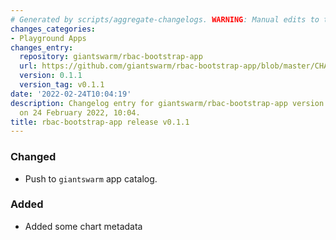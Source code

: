 ```yaml
---
# Generated by scripts/aggregate-changelogs. WARNING: Manual edits to this files will be overwritten.
changes_categories:
- Playground Apps
changes_entry:
  repository: giantswarm/rbac-bootstrap-app
  url: https://github.com/giantswarm/rbac-bootstrap-app/blob/master/CHANGELOG.md#011---2022-02-24
  version: 0.1.1
  version_tag: v0.1.1
date: '2022-02-24T10:04:19'
description: Changelog entry for giantswarm/rbac-bootstrap-app version 0.1.1, published
  on 24 February 2022, 10:04.
title: rbac-bootstrap-app release v0.1.1
---
```


### Changed
- Push to `giantswarm` app catalog.
### Added
- Added some chart metadata
